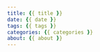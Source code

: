 ```yaml
---
title: {{ title }}
date: {{ date }}
tags: {{ tags }}
categories: {{ categories }}
about: {{ about }}
---
```

